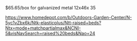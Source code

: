 $65.65/box for galvanized metal 12x46x 35

https://www.homedepot.com/b/Outdoors-Garden-Center/N-5yc1vZbx6k/Ntk-elasticplus/Ntt-raised+beds?Ntx=mode+matchpartialmax&NCNI-5&visNavSearch=raised%20beds&Nao=24

